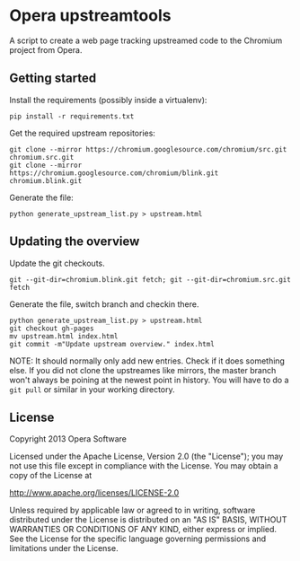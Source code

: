 Opera upstreamtools
===================

A script to create a web page tracking upstreamed code to the Chromium project
from Opera.

Getting started
---------------

Install the requirements (possibly inside a virtualenv):

    pip install -r requirements.txt

Get the required upstream repositories:

    git clone --mirror https://chromium.googlesource.com/chromium/src.git chromium.src.git
    git clone --mirror https://chromium.googlesource.com/chromium/blink.git chromium.blink.git

Generate the file:

    python generate_upstream_list.py > upstream.html

Updating the overview
---------------------

Update the git checkouts.

    git --git-dir=chromium.blink.git fetch; git --git-dir=chromium.src.git fetch

Generate the file, switch branch and checkin there.

    python generate_upstream_list.py > upstream.html
    git checkout gh-pages
    mv upstream.html index.html
    git commit -m"Update upstream overview." index.html

NOTE: It should normally only add new entries. Check if it does something else.
If you did not clone the upstreames like mirrors, the master branch won't
always be poining at the newest point in history. You will have to do a `git
pull` or similar in your working directory.

License
-------

Copyright 2013 Opera Software

Licensed under the Apache License, Version 2.0 (the "License");
you may not use this file except in compliance with the License.
You may obtain a copy of the License at

   http://www.apache.org/licenses/LICENSE-2.0

Unless required by applicable law or agreed to in writing, software
distributed under the License is distributed on an "AS IS" BASIS,
WITHOUT WARRANTIES OR CONDITIONS OF ANY KIND, either express or implied.
See the License for the specific language governing permissions and
limitations under the License.
